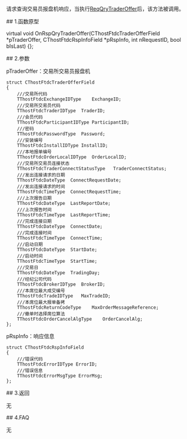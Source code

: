 <p>请求查询交易员报盘机响应，当执行<a href="../../CTHOSTFTDCTRADERSPI/REQQRYTRADEROFFER/">ReqQryTraderOffer</a>后，该方法被调用。</p>
<span class="anchor" id="32e7fcec-a32c-4a2b-b2f8-25cc50284bd6"></span>
## 1.函数原型
<p>virtual void OnRspQryTraderOffer(CThostFtdcTraderOfferField *pTraderOffer, CThostFtdcRspInfoField *pRspInfo, int nRequestID, bool bIsLast) {};</p>
<span class="anchor" id="92912476-4f90-4d81-ad90-9dd1fbf3fe11"></span>
## 2.参数
<p>pTraderOffer：交易所交易员报盘机</p>
<pre><code>struct CThostFtdcTraderOfferField
{
    ///交易所代码
    TThostFtdcExchangeIDType    ExchangeID;
    ///交易所交易员代码
    TThostFtdcTraderIDType  TraderID;
    ///会员代码
    TThostFtdcParticipantIDType ParticipantID;
    ///密码
    TThostFtdcPasswordType  Password;
    ///安装编号
    TThostFtdcInstallIDType InstallID;
    ///本地报单编号
    TThostFtdcOrderLocalIDType  OrderLocalID;
    ///交易所交易员连接状态
    TThostFtdcTraderConnectStatusType   TraderConnectStatus;
    ///发出连接请求的日期
    TThostFtdcDateType  ConnectRequestDate;
    ///发出连接请求的时间
    TThostFtdcTimeType  ConnectRequestTime;
    ///上次报告日期
    TThostFtdcDateType  LastReportDate;
    ///上次报告时间
    TThostFtdcTimeType  LastReportTime;
    ///完成连接日期
    TThostFtdcDateType  ConnectDate;
    ///完成连接时间
    TThostFtdcTimeType  ConnectTime;
    ///启动日期
    TThostFtdcDateType  StartDate;
    ///启动时间
    TThostFtdcTimeType  StartTime;
    ///交易日
    TThostFtdcDateType  TradingDay;
    ///经纪公司代码
    TThostFtdcBrokerIDType  BrokerID;
    ///本席位最大成交编号
    TThostFtdcTradeIDType   MaxTradeID;
    ///本席位最大报单备拷
    TThostFtdcReturnCodeType    MaxOrderMessageReference;
    ///撤单时选择席位算法
    TThostFtdcOrderCancelAlgType    OrderCancelAlg;
};
</code></pre>
<p>pRspInfo：响应信息</p>
<pre><code>struct CThostFtdcRspInfoField
{
    ///错误代码
    TThostFtdcErrorIDType ErrorID;
    ///错误信息
    TThostFtdcErrorMsgType ErrorMsg;
};
</code></pre>
<span class="anchor" id="fa053272-6327-4f15-9c0c-298b4d8b7ca8"></span>
## 3.返回
<p>无</p>
<span class="anchor" id="9ee633c7-2fae-4242-9677-0c5b0a791d1e"></span>
## 4.FAQ
<p>无</p>
